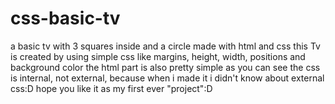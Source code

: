 # css-basic-tv
a basic tv with 3 squares inside and a circle made with html and css
this Tv is created by using simple css like margins, height, width, positions and background color
the html part is also pretty simple as you can see
the css is internal, not external, because when i made it i didn't know about external css:D
hope you like it as my first ever "project":D
